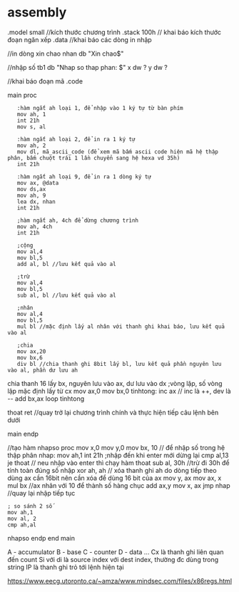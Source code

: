 # assembly
.model small  //kích thước chương trình
.stack 100h // khai báo kích thước đoạn ngăn xếp
.data  //khai báo các dòng in nhập

//in dòng xin chao
nhan db "Xin chao$"


//nhập số
tb1 db "Nhap so thap phan: $"
x dw ?
y dw ?

//khai báo đoạn mã
.code

main proc

       :hàm ngắt ah loại 1, để nhập vào 1 ký tự từ bàn phím
       mov ah, 1
       int 21h
       mov s, al

       :hàm ngắt ah loại 2, để in ra 1 ký tự
       mov ah, 2
       mov dl, mã_ascii_code (để xem mã bấm ascii code hiện mã hệ thập phân, bấm chuột trái 1 lần chuyển sang hệ hexa vd 35h)
       int 21h

       :hàm ngắt ah loại 9, để in ra 1 dòng ký tự
       mov ax, @data
       mov ds,ax
       mov ah, 9
       lea dx, nhan
       int 21h

       ;hàm ngắt ah, 4ch để dừng chương trình
       mov ah, 4ch
       int 21h

       ;cộng
       mov al,4
       mov bl,5
       add al, bl //lưu kết quả vào al

       ;trừ
       mov al,4
       mov bl,5
       sub al, bl //lưu kết quả vào al

       ;nhân
       mov al,4
       mov bl,5
       mul bl //mặc định lấy al nhân với thanh ghi khai báo, lưu kết quả vào al

       ;chia
       mov ax,20
       mov bx,6
       div bl //chia thanh ghi 8bit lấy bl, lưu kết quả phần nguyên lưu vào al, phần dư lưu ah
chia thanh 16 lấy bx, nguyên lưu vào ax, dư lưu vào dx
     ;vòng lặp, số vòng lập mặc định lấy từ cx
       mov ax,0
       mov bx,0
tinhtong:
       inc ax  // inc là ++, dev là --
       add bx,ax
       loop tinhtong


thoat
       ret //quay trở lại chương trình chính và thực hiện tiếp câu lệnh bên dưới


main endp


//tạo hàm
nhapso proc
       mov x,0
       mov y,0
        mov bx, 10 // để nhập số trong hệ thập phân
nhap:
       mov ah,1
       int 21h
       ;nhập đến khi enter mới dừng lại
       cmp al,13
       je thoat // neu nhập vào enter thì chạy hàm thoat
       sub al, 30h  //trừ đi 30h để tính toàn đúng số nhập
       xor ah, ah // xóa thanh ghi ah do dòng tiếp theo dùng ax cần 16bit nên cần xóa để dùng 16 bit của ax
       mov y, ax
       mov ax, x
       mul bx //ax nhân với 10 để thành số hàng chục
       add ax,y
       mov x, ax
       jmp nhap //quay lại nhập tiếp tục

    ; so sánh 2 số
    mov ah,1
    mov al, 2
    cmp ah,al

nhapso endp
end main


A - accumulator
B - base
C - counter
D - data
...
Cx là thanh ghi liên quan đến count
Si với di là source index với dest index, thường đc dùng trong string
IP là thanh ghi trỏ tới lệnh hiện tại

https://www.eecg.utoronto.ca/~amza/www.mindsec.com/files/x86regs.html
